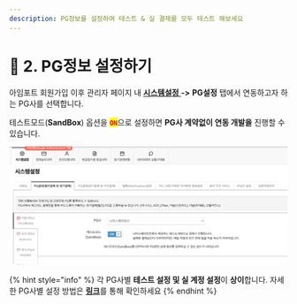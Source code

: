 ```yaml
---
description: PG정보를 설정하여 테스트 & 실 결제를 모두 테스트 해보세요
---
```


# 🧷 2. PG정보 설정하기

아임포트 회원가입 이후 관리자 페이지 내 [**시스템설정** ](https://admin.iamport.kr/settings)**->** **PG설정** 탭에서 연동하고자 하는 PG사를 선택합니다.&#x20;

테스트모드(**SandBox**) 옵션을 <mark style="color:red;">**`ON`**</mark>으로 설정하면 **PG사 계약없이 연동 개발을** 진행할 수 있습니다.



![관리자페이지 PG설정 화면 ](<../../.gitbook/assets/image (5).png>)

{% hint style="info" %}
각 PG사별 **테스트 설정 및 실 계정 설정**이 **상이**합니다. 자세한 PG사별 설정 방법은 [**링크**](pg.md)를 통해 확인하세요
{% endhint %}
